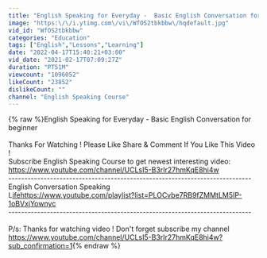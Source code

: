 ```yaml
---
title: "English Speaking for Everyday -  Basic English Conversation for beginner"
image: "https:\/\/i.ytimg.com\/vi\/WfOS2tbkbbw\/hqdefault.jpg"
vid_id: "WfOS2tbkbbw"
categories: "Education"
tags: ["English","Lessons","Learning"]
date: "2022-04-17T15:40:21+03:00"
vid_date: "2021-02-17T07:09:27Z"
duration: "PT51M"
viewcount: "1096052"
likeCount: "23852"
dislikeCount: ""
channel: "English Speaking Course"
---
```

{% raw %}English Speaking for Everyday -  Basic English Conversation for beginner<br /><br />Thanks For Watching  ! Please Like Share &amp; Comment If You Like This Video ! <br />Subscribe English Speaking Course to get newest interesting video: <br /><a rel="nofollow" target="blank" href="https://www.youtube.com/channel/UCLsI5-B3rIr27hmKqE8hi4w">https://www.youtube.com/channel/UCLsI5-B3rIr27hmKqE8hi4w</a><br />----------------------------------------------------------------------------<br />English Conversation Speaking<br />L<a rel="nofollow" target="blank" href="ifehttps://www.youtube.com/playlist?list=PLOCvbe7RB9fZMMtLM5IP-1oBVxjYownyc">ifehttps://www.youtube.com/playlist?list=PLOCvbe7RB9fZMMtLM5IP-1oBVxjYownyc</a><br />----------------------------------------------------------------------------<br /><br />P/s: Thanks for watching video ! Don't forget subscribe my channel<br /><a rel="nofollow" target="blank" href="https://www.youtube.com/channel/UCLsI5-B3rIr27hmKqE8hi4w?sub_confirmation=1">https://www.youtube.com/channel/UCLsI5-B3rIr27hmKqE8hi4w?sub_confirmation=1</a>{% endraw %}
